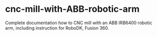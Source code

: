 # cnc-mill-with-ABB-robotic-arm
Complete documentation how to CNC mill with an ABB IRB6400 robotic arm, including instruction for RoboDK, Fusion 360.
